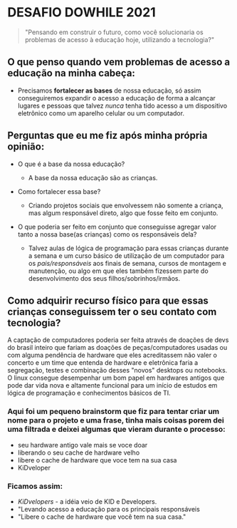# DESAFIO DOWHILE 2021

>"Pensando em construir o futuro, como você solucionaria os problemas de acesso à educação hoje, utilizando a tecnologia?"

## O que penso quando vem problemas de acesso a educação na minha cabeça:

* Precisamos **fortalecer as bases** de nossa educação, só assim conseguiremos expandir o acesso a educação de forma a alcançar lugares e pessoas que talvez *nunca* tenha tido acesso a um dispositivo eletrônico como um aparelho celular ou um computador.

## Perguntas que eu me fiz após minha própria opinião:

* O que é a base da nossa educação?
	+ A base da nossa educação são as crianças.

* Como fortalecer essa base?
	+ Criando projetos sociais que envolvessem não somente a criança, mas algum responsável direto, algo que fosse feito em conjunto. 

* O que poderia ser feito em conjunto que conseguisse agregar valor tanto a nossa base(as crianças) como os responsáveis dela?
	+ Talvez aulas de lógica de programação para essas crianças 		durante a semana e um curso básico de utilização de um computador para os *pais/responsáveis* aos finais de semana, cursos de montagem e manutenção, ou algo em que eles também fizessem parte do desenvolvimento dos seus filhos/sobrinhos/irmãos.

## Como adquirir recurso físico para que essas crianças conseguissem ter o seu contato com tecnologia?

A captação de computadores poderia ser feita através de doações de devs do brasil inteiro que fariam as doações de peças/computadores usadas ou com alguma pendência de hardware que eles acreditassem não valer o concerto e um time que entenda de hardware e eletrônica faria a segregação, testes e combinação desses "novos" desktops ou notebooks. O linux consegue desempenhar um bom papel em hardwares antigos que pode dar vida nova e altamente funcional para um início de estudos em lógica de programação e conhecimentos básicos de TI.

### Aqui foi um pequeno brainstorm que fiz para tentar criar um nome para o projeto e uma frase, tinha mais coisas porem dei uma filtrada e deixei algumas que vieram durante o processo:

* seu hardware antigo vale mais se voce doar
* liberando o seu cache de hardware velho
* libere o cache de hardware que voce tem na sua casa
* KiDveloper

### Ficamos assim:

* *KiDvelopers* - a idéia veio de KID e Developers.
* "Levando acesso a educação para os principais responsáveis 
* "Libere o cache de hardware que você tem na sua casa."